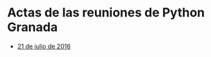 # Actas de las reuniones de Python Granada

- [21 de julio de 2016](https://github.com/PythonGranada/organization/blob/master/2016-07-21-reunion.md)
